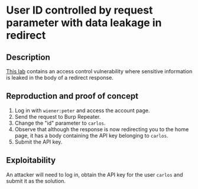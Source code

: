 # User ID controlled by request parameter with data leakage in redirect

## Description

[This lab](https://portswigger.net/web-security/access-control/lab-user-id-controlled-by-request-parameter-with-data-leakage-in-redirect) contains an access control vulnerability where sensitive information is leaked in the body of a redirect response.

## Reproduction and proof of concept

1. Log in with `wiener:peter` and access the account page.
2. Send the request to Burp Repeater.
3. Change the "id" parameter to `carlos`.
4. Observe that although the response is now redirecting you to the home page, it has a body containing the API key belonging to `carlos`.
5. Submit the API key.

## Exploitability

An attacker will need to log in, obtain the API key for the user `carlos` and submit it as the solution. 
